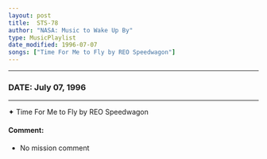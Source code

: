 ```yaml
---
layout: post
title:  STS-78
author: "NASA: Music to Wake Up By"
type: MusicPlaylist
date_modified: 1996-07-07
songs: ["Time For Me to Fly by REO Speedwagon"]
---
```


----
### DATE: July 07, 1996
----
✦ Time For Me to Fly by REO Speedwagon

#### Comment:
* No mission comment



<br/>
<center>
	<a target="_blank"
	   href="https://twitter.com/intent/tweet?hashtags=Space,NASA,Playlist,NASAWakeupCalls,SpaceProgram&text={{ page.author}}, '{{ page.songs.first }}' {{ page.title }}, {{ page.date | date: '%B %d, %Y' }}. {{ site.url }}{{ page.url }}&via=nasawakeupcalls"><i class="fab fa-twitter" alt="Tweet this page" style="font-size: 1.3em;"></i></a>
	&nbsp; 	<i class="fas fa-user-astronaut" style="font-size: 1.5em;"></i> &nbsp;
    <a type="amzn" search="'Time For Me to Fly by REO Speedwagon'" category="popular music">
    <i class="fab fa-amazon" style="font-size: 1.3em;"></i></a>
</center>
